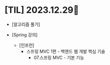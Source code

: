 # [TIL] 2023.12.29📒

* [알고리즘 풀기]

  
* [Spring 강의]
  * [인프런]
    * 스프링 MVC 1편 - 백엔드 웹 개발 핵심 기술
      * 07.스프링 MVC - 기본 기능
